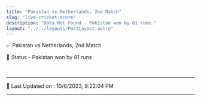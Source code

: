```yaml
---
title: "Pakistan vs Netherlands, 2nd Match"
slug: "live-cricket-score"
description: "Data Not Found - Pakistan won by 81 runs."
layout: "../../layouts/PostLayout.astro"
--- 
```


✅ Pakistan vs Netherlands, 2nd Match

📑 Status - Pakistan won by 81 runs

<br />

***

📝 Last Updated on : 10/6/2023, 9:22:04 PM

***

